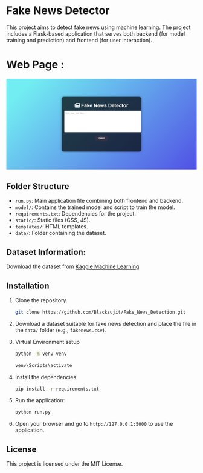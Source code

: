 # Fake News Detector

This project aims to detect fake news using machine learning. The project includes a Flask-based application that serves both backend (for model training and prediction) and frontend (for user interaction).

# Web Page :

![alt text](image.png)

## Folder Structure

- `run.py`: Main application file combining both frontend and backend.
- `model/`: Contains the trained model and script to train the model.
- `requirements.txt`: Dependencies for the project.
- `static/`: Static files (CSS, JS).
- `templates/`: HTML templates.
- `data/`: Folder containing the dataset.

## Dataset Information:

Download the dataset from [Kaggle Machine Learning](https://www.kaggle.com/datasets/emineyetm/fake-news-detection-datasets)

## Installation

1. Clone the repository.

    ```bash
    git clone https://github.com/Blacksujit/Fake_News_Detection.git
    ```

2. Download a dataset suitable for fake news detection and place the file in the `data/` folder (e.g., `fakenews.csv`).

3. Virtual Environment setup
    
    ```bash
    python -m venv venv
    ```
    
    ```bash
    venv\Scripts\activate
    ```

3. Install the dependencies:
    ```bash
    pip install -r requirements.txt
    ```

4. Run the application:
    ```bash
    python run.py
    ```
6. Open your browser and go to `http://127.0.0.1:5000` to use the application.

## License

This project is licensed under the MIT License.
